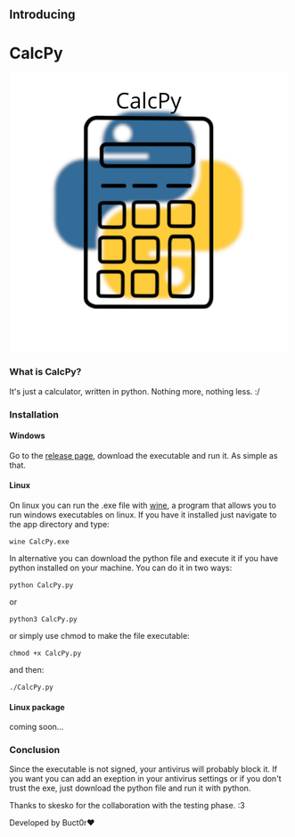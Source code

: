 ## Introducing

# CalcPy
![CalcPy image](CalcPy.png)


### What is CalcPy?
It's just a calculator, written in python. Nothing more, nothing less. :/

### Installation

#### Windows
Go to the [release page](https://github.com/Buct0r/CalcPy/releases), download the executable and run it. As simple as that.


#### Linux
On linux you can run the .exe file with [wine](https://github.com/wine-mirror/wine), a program that allows you to run windows executables on linux.
If you have it installed just navigate to the app directory and type:
```
wine CalcPy.exe
```

In alternative you can download the python file and execute it if you have python installed on your machine. You can do it in two ways:
```
python CalcPy.py
```
or 
```
python3 CalcPy.py
```

or simply use chmod to make the file executable:
```
chmod +x CalcPy.py
```

and then:
```
./CalcPy.py
```

#### Linux package
coming soon...

### Conclusion
Since the executable is not signed, your antivirus will probably block it. If you want you can add an exeption in your antivirus settings or if you don't trust the exe, just download the python file and run it with python. 

Thanks to skesko for the collaboration with the testing phase. :3

Developed by Buct0r❤️

